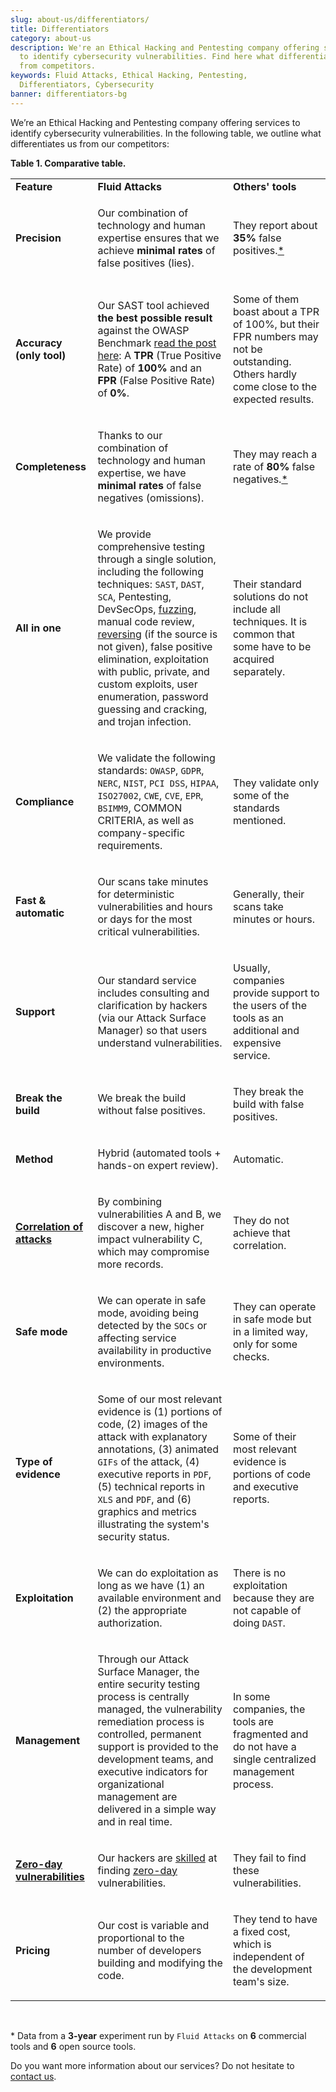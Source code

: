 ```yaml
---
slug: about-us/differentiators/
title: Differentiators
category: about-us
description: We're an Ethical Hacking and Pentesting company offering services
  to identify cybersecurity vulnerabilities. Find here what differentiates us
  from competitors.
keywords: Fluid Attacks, Ethical Hacking, Pentesting,
  Differentiators, Cybersecurity
banner: differentiators-bg
---
```


We’re an Ethical Hacking and Pentesting company offering services to
identify cybersecurity vulnerabilities. In the following table, we
outline what differentiates us from our competitors:

<div class="tc">

**Table 1. Comparative table.**

</div>

|                                                                                |                                                                                                                                                                                                                                                                                                                                                                                                                                                           |                                                                                                                                                  |
| ------------------------------------------------------------------------------ | --------------------------------------------------------------------------------------------------------------------------------------------------------------------------------------------------------------------------------------------------------------------------------------------------------------------------------------------------------------------------------------------------------------------------------------------------------- | ------------------------------------------------------------------------------------------------------------------------------------------------ |
| **Feature**                                                                    | **Fluid Attacks**                                                                                                                                                                                                                                                                                                                                                                                                                                         | **Others' tools**                                                                                                                                |
| <h4> Precision </h4>                                                           | <p> Our combination of technology and human expertise ensures that we achieve **minimal rates** of false positives (lies). </p>                                                                                                                                                                                                                                                                                                                           | <p> They report about **35%** false positives.[*](#f1) </p>                                                                                      |
| <h4> Accuracy (only tool) </h4>                                                | <p> Our SAST tool achieved **the best possible result** against the OWASP Benchmark [read the post here](../../blog/owasp-benchmark-fluid-attacks/): A **TPR** (True Positive Rate) of **100%** and an **FPR** (False Positive Rate) of **0%**. </p>                                                                                                                                                                                                      | <p> Some of them boast about a TPR of 100%, but their FPR numbers may not be outstanding. Others hardly come close to the expected results. </p> |
| <h4> Completeness </h4>                                                        | <p> Thanks to our combination of technology and human expertise, we have **minimal rates** of false negatives (omissions). </p>                                                                                                                                                                                                                                                                                                                           | <p> They may reach a rate of **80%** false negatives.[*](#f1) </p>                                                                               |
| <h4> All in one </h4>                                                          | <p> We provide comprehensive testing through a single solution, including the following techniques: `SAST`, `DAST`, `SCA`, Pentesting, DevSecOps, [fuzzing](../../blog/fuzzy-bugs-online/), manual code review, [reversing](../../blog/reversing-mortals/) (if the source is not given), false positive elimination, exploitation with public, private, and custom exploits, user enumeration, password guessing and cracking, and trojan infection. </p> | <p> Their standard solutions do not include all techniques. It is common that some have to be acquired separately. </p>                          |
| <h4> Compliance </h4>                                                          | <p> We validate the following standards: `OWASP`, `GDPR`, `NERC`, `NIST`, `PCI DSS`, `HIPAA`, `ISO27002`, `CWE`, `CVE`, `EPR`, `BSIMM9`, COMMON CRITERIA, as well as company-specific requirements. </p>                                                                                                                                                                                                                                                  | <p> They validate only some of the standards mentioned. </p>                                                                                     |
| <h4> Fast & automatic </h4>                                                    | <p> Our scans take minutes for deterministic vulnerabilities and hours or days for the most critical vulnerabilities. </p>                                                                                                                                                                                                                                                                                                                                | <p> Generally, their scans take minutes or hours. </p>                                                                                           |
| <h4> Support </h4>                                                             | <p> Our standard service includes consulting and clarification by hackers (via our Attack Surface Manager) so that users understand vulnerabilities. </p>                                                                                                                                                                                                                                                                                                 | <p> Usually, companies provide support to the users of the tools as an additional and expensive service. </p>                                    |
| <h4> Break the build </h4>                                                     | <p> We break the build without false positives. </p>                                                                                                                                                                                                                                                                                                                                                                                                      | <p> They break the build with false positives. </p>                                                                                              |
| <h4> Method </h4>                                                              | <p> Hybrid (automated tools + hands-on expert review). </p>                                                                                                                                                                                                                                                                                                                                                                                               | <p> Automatic. </p>                                                                                                                              |
| <h4> [Correlation of attacks](../../blog/importance-pentesting/#diagram) </h4> | <p> By combining vulnerabilities A and B, we discover a new, higher impact vulnerability C, which may compromise more records. </p>                                                                                                                                                                                                                                                                                                                       | <p> They do not achieve that correlation. </p>                                                                                                   |
| <h4> Safe mode </h4>                                                           | <p> We can operate in safe mode, avoiding being detected by the `SOCs` or affecting service availability in productive environments. </p>                                                                                                                                                                                                                                                                                                                 | <p> They can operate in safe mode but in a limited way, only for some checks. </p>                                                               |
| <h4> Type of evidence </h4>                                                    | <p> Some of our most relevant evidence is (1) portions of code, (2) images of the attack with explanatory annotations, (3) animated `GIFs` of the attack, (4) executive reports in `PDF`, (5) technical reports in `XLS` and `PDF`, and (6) graphics and metrics illustrating the system's security status. </p>                                                                                                                                          | <p> Some of their most relevant evidence is portions of code and executive reports. </p>                                                         |
| <h4> Exploitation </h4>                                                        | <p> We can do exploitation as long as we have (1) an available environment and (2) the appropriate authorization. </p>                                                                                                                                                                                                                                                                                                                                    | <p> There is no exploitation because they are not capable of doing `DAST`. </p>                                                                  |
| <h4> Management </h4>                                                          | <p> Through our Attack Surface Manager, the entire security testing process is centrally managed, the vulnerability remediation process is controlled, permanent support is provided to the development teams, and executive indicators for organizational management are delivered in a simple way and in real time. </p>                                                                                                                                | <p> In some companies, the tools are fragmented and do not have a single centralized management process. </p>                                    |
| <h4> [Zero-day vulnerabilities](../../advisories/prine/) </h4>                 | <p> Our hackers are [skilled](../certifications/) at finding [zero-day](../../advisories/prine/) vulnerabilities. </p>                                                                                                                                                                                                                                                                                                                                    | <p> They fail to find these vulnerabilities. </p>                                                                                                |
| <h4> Pricing </h4>                                                             | <p> Our cost is variable and proportional to the number of developers building and modifying the code. </p>                                                                                                                                                                                                                                                                                                                                               | <p> They tend to have a fixed cost, which is independent of the development team's size. </p>                                                    |

<br />

<div id="f1">

\* Data from a **3-year** experiment run by `Fluid Attacks` on **6**
commercial tools and **6** open source tools.

</div>

Do you want more information about our services? Do not hesitate to
[contact us](../../contact-us/).
